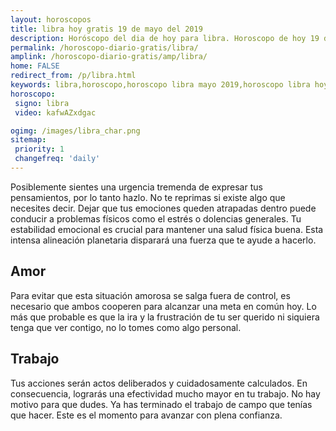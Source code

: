 ```yaml
---
layout: horoscopos
title: libra hoy gratis 19 de mayo del 2019 
description: Horóscopo del dia de hoy para libra. Horoscopo de hoy 19 de mayo del 2019. Las predicciones de amor, trabajo, vida personal gratis.
permalink: /horoscopo-diario-gratis/libra/
amplink: /horoscopo-diario-gratis/amp/libra/
home: FALSE
redirect_from: /p/libra.html
keywords: libra,horoscopo,horoscopo libra mayo 2019,horoscopo libra hoy,tarot libra mayo 2019,horoscopo libra,tarot libra hoy,horoscopo de hoy,horoscopo diario,tarot del amor,horoscopo de hoy libra,horoscopo diario del tarot, Horoscopo de hoy libra 19 de mayo del 2019,horóscopo del día,signos zodiacales 2019, el horoscopo de hoy
horoscopo:
 signo: libra
 video: kafwAZxdgac

ogimg: /images/libra_char.png
sitemap:
 priority: 1
 changefreq: 'daily'
---
```



Posiblemente sientes una urgencia tremenda de expresar tus pensamientos, por lo tanto hazlo. No te reprimas si existe algo que necesites decir. Dejar que tus emociones queden atrapadas dentro puede conducir a problemas físicos como el estrés o dolencias generales. Tu estabilidad emocional es crucial para mantener una salud física buena. Esta intensa alineación planetaria disparará una fuerza que te ayude a hacerlo.

## Amor

Para evitar que esta situación amorosa se salga fuera de control, es necesario que ambos cooperen para alcanzar una meta en común hoy. Lo más que probable es que la ira y la frustración de tu ser querido ni siquiera tenga que ver contigo, no lo tomes como algo personal.

## Trabajo

Tus acciones serán actos deliberados y cuidadosamente calculados. En consecuencia, lograrás una efectividad mucho mayor en tu trabajo. No hay motivo para que dudes. Ya has terminado el trabajo de campo que tenías que hacer. Este es el momento para avanzar con plena confianza.